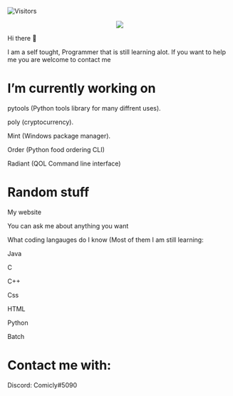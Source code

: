 <p align="left">
  <img alt="Visitors" src="https://komarev.com/ghpvc/?username=Comicly69&style=flat&labelColor=black&logo=github&label=Profile+Views&color=0d8ce0"/>
</p>





<p align="center">
  <img src="https://github-readme-stats.vercel.app/api?username=Comicly&&show_icons=true&&count_private=true&title_color=F7B065&icon_color=F7B065&text_color=f9e6d8&bg_color=45,6B0B5E,680729&hide_border=true">
</p>

Hi there 👋

I am a self tought, Programmer that is still learning alot. If you want to help me you are welcome to contact me

# I’m currently working on

pytools (Python tools library for many diffrent uses).

poly (cryptocurrency).

Mint (Windows package manager).

Order (Python food ordering CLI)

Radiant (QOL Command line interface)

# Random stuff

My website

You can ask me about anything you want

What coding langauges do I know (Most of them I am still learning:


Java

C

C++

Css

HTML

Python

Batch

# Contact me with:

Discord: Comicly#5090
